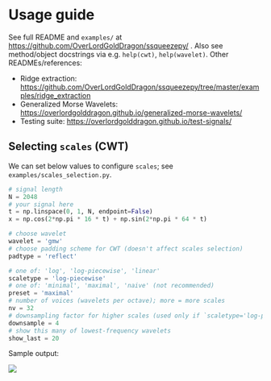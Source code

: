 # Usage guide

See full README and `examples/` at https://github.com/OverLordGoldDragon/ssqueezepy/ . Also 
see method/object docstrings via e.g. `help(cwt)`, `help(wavelet)`. Other READMEs/references:

 - Ridge extraction: https://github.com/OverLordGoldDragon/ssqueezepy/tree/master/examples/ridge_extraction
 - Generalized Morse Wavelets: https://overlordgolddragon.github.io/generalized-morse-wavelets/
 - Testing suite: https://overlordgolddragon.github.io/test-signals/


## Selecting `scales` (CWT)

We can set below values to configure `scales`; see `examples/scales_selection.py`.

```python
# signal length
N = 2048
# your signal here
t = np.linspace(0, 1, N, endpoint=False)
x = np.cos(2*np.pi * 16 * t) + np.sin(2*np.pi * 64 * t)

# choose wavelet
wavelet = 'gmw'
# choose padding scheme for CWT (doesn't affect scales selection)
padtype = 'reflect'

# one of: 'log', 'log-piecewise', 'linear'
scaletype = 'log-piecewise'
# one of: 'minimal', 'maximal', 'naive' (not recommended)
preset = 'maximal'
# number of voices (wavelets per octave); more = more scales
nv = 32
# downsampling factor for higher scales (used only if `scaletype='log-piecewise'`)
downsample = 4
# show this many of lowest-frequency wavelets
show_last = 20
```

Sample output:

<img src="https://user-images.githubusercontent.com/16495490/108127210-59f40f80-70c4-11eb-838e-735c35346144.png">
